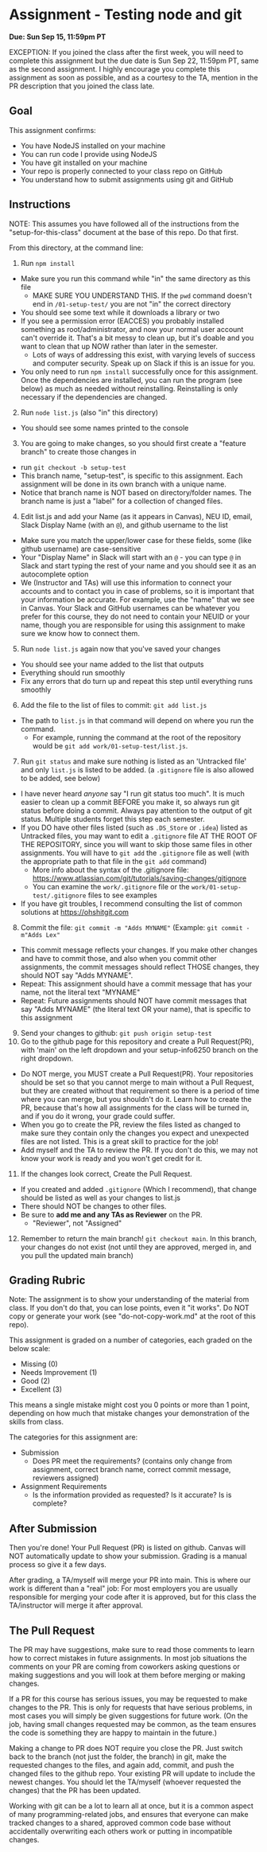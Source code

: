 # Assignment - Testing node and git

**Due: Sun Sep 15, 11:59pm PT** 

EXCEPTION: If you joined the class after the first week, you will need to complete this assignment but the due date is Sun Sep 22, 11:59pm PT, same as the second assignment.  I highly encourage you complete this assignment as soon as possible, and as a courtesy to the TA, mention in the PR description that you joined the class late.

## Goal
This assignment confirms:
- You have NodeJS installed on your machine
- You can run code I provide using NodeJS
- You have git installed on your machine
- Your repo is properly connected to your class repo on GitHub
- You understand how to submit assignments using git and GitHub

## Instructions

NOTE: This assumes you have followed all of the instructions from the "setup-for-this-class" document at the base of this repo.  Do that first.

From this directory, at the command line:

1.  Run `npm install`
  - Make sure you run this command while "in" the same directory as this file
    - MAKE SURE YOU UNDERSTAND THIS.  If the `pwd` command doesn't end in `/01-setup-test/` you are not "in" the correct directory
  - You should see some text while it downloads a library or two
  - If you see a permission error (EACCES) you probably installed something as root/administrator, and now your normal user account can't override it. That's a bit messy to clean up, but it's doable and you want to clean that up NOW rather than later in the semester.
    - Lots of ways of addressing this exist, with varying levels of success and computer security.  Speak up on Slack if this is an issue for you.
  - You only need to run `npm install` successfully once for this assignment.  Once the dependencies are installed, you can run the program (see below) as much as needed without reinstalling.  Reinstalling is only necessary if the dependencies are changed.
2.  Run `node list.js` (also "in" this directory)
  - You should see some names printed to the console
3. You are going to make changes, so you should first create a "feature branch" to create those changes in
  - run `git checkout -b setup-test`
  - This branch name, "setup-test", is specific to this assignment.  Each assignment will be done in its own branch with a unique name.
  - Notice that branch name is NOT based on directory/folder names.  The branch name is just a "label" for a collection of changed files.
4. Edit list.js and add your Name (as it appears in Canvas), NEU ID, email, Slack Display Name (with an `@`), and github username to the list
  - Make sure you match the upper/lower case for these fields, some (like github username) are case-sensitive
  - Your "Display Name" in Slack will start with an `@` - you can type `@` in Slack and start typing the rest of your name and you should see it as an autocomplete option
  - We (Instructor and TAs) will use this information to connect your accounts and to contact you in case of problems, so it is important that your information be accurate. For example, use the "name" that we see in Canvas.  Your Slack and GitHub usernames can be whatever you prefer for this course, they do not need to contain your NEUID or your name, though you are responsible for using this assignment to make sure we know how to connect them.
5. Run `node list.js` again now that you've saved your changes
  - You should see your name added to the list that outputs
  - Everything should run smoothly
  - Fix any errors that do turn up and repeat this step until everything runs smoothly
6. Add the file to the list of files to commit: `git add list.js`
  - The path to `list.js` in that command will depend on where you run the command. 
    - For example, running the command at the root of the repository would be `git add work/01-setup-test/list.js`.
7. Run `git status` and make sure nothing is listed as an 'Untracked file' and only `list.js` is listed to be added. (a `.gitignore` file is also allowed to be added, see below)
  - I have never heard *anyone* say "I run git status too much".  It is much easier to clean up a commit BEFORE you make it, so always run git status before doing a commit.  Always pay attention to the output of git status.  Multiple students forget this step each semester.
  - If you DO have other files listed (such as `.DS_Store` or `.idea`) listed as Untracked files, you may want to edit a `.gitignore` file AT THE ROOT OF THE REPOSITORY, since you will want to skip those same files in other assignments.  You will have to `git add` the `.gitignore` file as well (with the appropriate path to that file in the `git add` command)
    - More info about the syntax of the .gitignore file: https://www.atlassian.com/git/tutorials/saving-changes/gitignore
    - You can examine the `work/.gitignore` file or the `work/01-setup-test/.gitignore` files to see examples
  - If you have git troubles, I recommend consulting the list of common solutions at https://ohshitgit.com
8. Commit the file: `git commit -m "Adds MYNAME"` (Example: `git commit -m"Adds Lex"`
  - This commit message reflects your changes.  If you make other changes and have to commit those, and also when you commit other assignments, the commit messages should reflect THOSE changes, they should NOT say "Adds MYNAME".
  - Repeat: This assignment should have a commit message that has your name, not the literal text "MYNAME"
  - Repeat: Future assignments should NOT have commit messages that say "Adds MYNAME" (the literal text OR your name), that is specific to this assignment
9. Send your changes to github: `git push origin setup-test` 
10. Go to the github page for this repository and create a Pull Request(PR), with 'main' on the left dropdown and your setup-info6250 branch on the right dropdown.
  - Do NOT merge, you MUST create a Pull Request(PR).  Your repositories should be set so that you cannot merge to main without a Pull Request, but they are created without that requirement so there is a period of time where you can merge, but you shouldn't do it.  Learn how to create the PR, because that's how all assignments for the class will be turned in, and if you do it wrong, your grade could suffer.
  - When you go to create the PR, review the files listed as changed to make sure they contain only the changes you expect and unexpected files are not listed. This is a great skill to practice for the job!
  - Add myself and the TA to review the PR.  If you don't do this, we may not know your work is ready and you won't get credit for it.
11. If the changes look correct, Create the Pull Request.
  - If you created and added `.gitignore` (Which I recommend), that change should be listed as well as your changes to list.js
  - There should NOT be changes to other files.
  - Be sure to **add me and any TAs as Reviewer** on the PR.
    - "Reviewer", not "Assigned"
12. Remember to return the main branch!  `git checkout main`.  In this branch, your changes do not exist (not until they are approved, merged in, and you pull the updated main branch)

## Grading Rubric

Note: The assignment is to show your understanding of the material from class.  If you don't do that, you can lose points, even it "it works".  Do NOT copy or generate your work (see "do-not-copy-work.md" at the root of this repo).

This assignment is graded on a number of categories, each graded on the below scale:
- Missing (0)
- Needs Improvement (1)
- Good (2)
- Excellent (3)

This means a single mistake might cost you 0 points or more than 1 point, depending on how much that mistake changes your demonstration of the skills from class.


The categories for this assignment are:
- Submission
    - Does PR meet the requirements?  (contains only change from assignment, correct branch name, correct commit message, reviewers assigned)
- Assignment Requirements 
    - Is the information provided as requested? Is it accurate? Is is complete?  

## After Submission

Then you're done!  Your Pull Request (PR) is listed on github.  Canvas will NOT automatically update to show your submission.  Grading is a manual process so give it a few days.

After grading, a TA/myself will merge your PR into main. This is where our work is different than a "real" job: For most employers you are usually responsible for merging your code after it is approved, but for this class the TA/instructor will merge it after approval.

## The Pull Request

The PR may have suggestions, make sure to read those comments to learn how to correct mistakes in future assignments.  In most job situations the comments on your PR are coming from coworkers asking questions or making suggestions and you will look at them before merging or making changes.  

If a PR for this course has serious issues, you may be requested to make changes to the PR.  This is only for requests that have serious problems, in most cases you will simply be given suggestions for future work.  (On the job, having small changes requested may be common, as the team ensures the code is something they are happy to maintain in the future.)

Making a change to PR does NOT require you close the PR.  Just switch back to the branch (not just the folder, the branch) in git, make the requested changes to the files, and again add, commit, and push the changed files to the github repo.  Your existing PR will update to include the newest changes.  You should let the TA/myself (whoever requested the changes) that the PR has been updated.

Working with git can be a lot to learn all at once, but it is a common aspect of many programming-related jobs, and ensures that everyone can make tracked changes to a shared, approved common code base without accidentally overwriting each others work or putting in incompatible changes.

